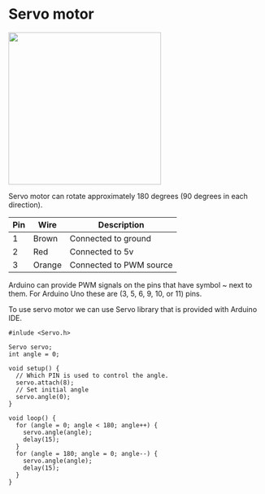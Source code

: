 # Servo motor

<img src="https://user-images.githubusercontent.com/5618092/208848391-07676e17-4ca4-4a70-bf74-12be225385b8.jpg" width="300"  />

Servo motor can rotate approximately 180 degrees (90 degrees in each direction).

Pin | Wire | Description
--- | --- | ---
1 | Brown | Connected to ground
2 | Red | Connected to 5v
3 | Orange | Connected to PWM source

Arduino can provide PWM signals on the pins that have symbol ~ next to them. For Arduino Uno these are (3, 5, 6, 9, 10, or 11) pins.

To use servo motor we can use Servo library that is provided with Arduino IDE.

```
#inlude <Servo.h>

Servo servo;
int angle = 0;

void setup() {
  // Which PIN is used to control the angle.
  servo.attach(8);
  // Set initial angle
  servo.angle(0);
}

void loop() {
  for (angle = 0; angle < 180; angle++) {
    servo.angle(angle);
    delay(15);
  }
  for (angle = 180; angle = 0; angle--) {
    servo.angle(angle);
    delay(15);
  }
}
```

